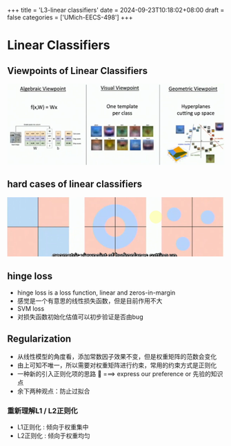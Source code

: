 +++
title = 'L3-linear classifiers'
date = 2024-09-23T10:18:02+08:00
draft = false
categories = ['UMich-EECS-498']
+++
# Linear Classifiers

## Viewpoints of Linear Classifiers
![alt text](image-1.png)

## hard cases of linear classifiers
![alt text](image.png)

## hinge loss
- hinge loss is a loss function, linear and zeros-in-margin
- 感觉是一个有意思的线性损失函数，但是目前作用不大
- SVM loss
- 对损失函数初始化估值可以初步验证是否由bug

## Regularization
- 从线性模型的角度看，添加常数因子效果不变，但是权重矩阵的范数会变化
- 由上可知不唯一，所以需要对权重矩阵进行约束，常用的约束方式是正则化
- 一种新的引入正则化项的思路 :thinking: ===> express our preference or 先验的知识点
- 余下两种观点：防止过拟合

### 重新理解L1 / L2正则化
- L1正则化 : 倾向于权重集中
- L2正则化 : 倾向于权重均匀
